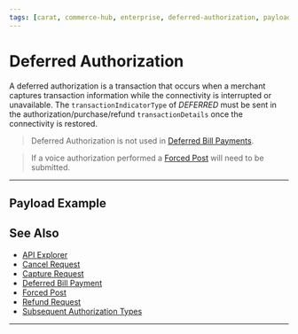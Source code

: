 ```yaml
---
tags: [carat, commerce-hub, enterprise, deferred-authorization, payload-example]
---
```



# Deferred Authorization

A deferred authorization is a transaction that occurs when a merchant captures transaction information while the connectivity is interrupted or unavailable. The `transactionIndicatorType` of *DEFERRED* must be sent in the authorization/purchase/refund `transactionDetails` once the connectivity is restored.

<!-- theme: info -->
> Deferred Authorization is not used in [Deferred Bill Payments](?path=docs/Resources/Guides/Bill-Payments/Deferred-Payment.md).

<!-- theme: warning -->
> If a voice authorization performed a [Forced Post](?path=docs/Resources/API-Documents/Payments/Forced.md) will need to be submitted.

---

## Payload Example


## See Also
- [API Explorer](../api/?type=post&path=/payments/v1/charges)
- [Cancel Request](?path=docs/Resources/API-Documents/Payments/Cancel.md)
- [Capture Request](?path=docs/Resources/API-Documents/Payments/Capture.md)
- [Deferred Bill Payment](?path=docs/Resources/Guides/Bill-Payments/Deferred-Payment.md)
- [Forced Post](?path=docs/Resources/API-Documents/Payments/Forced.md)
- [Refund Request](?path=docs/Resources/API-Documents/Payments/Refund.md)
- [Subsequent Authorization Types](?path=docs/Resources/Guides/Authorizations/Authorization-Types.md)

---
